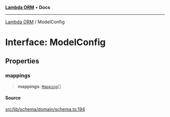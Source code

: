 [**Lambda ORM**](../README.md) • **Docs**

***

[Lambda ORM](../README.md) / ModelConfig

# Interface: ModelConfig

## Properties

### mappings

> **mappings**: [`Mapping`](Mapping.md)[]

#### Source

[src/lib/schema/domain/schema.ts:194](https://github.com/lambda-orm/lambdaorm-base/blob/369fa6c47dfcaa18334efd22efe5cc76c83a011a/src/lib/schema/domain/schema.ts#L194)
